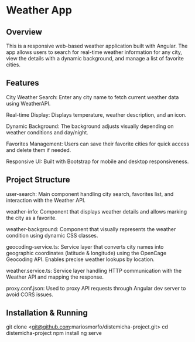 # Weather App

## Overview
This is a responsive web-based weather application built with Angular.
The app allows users to search for real-time weather information for any city, view the details with a dynamic background, and manage a list of favorite cities.

## Features
City Weather Search: Enter any city name to fetch current weather data using WeatherAPI.

Real-time Display: Displays temperature, weather description, and an icon.

Dynamic Background: The background adjusts visually depending on weather conditions and day/night.

Favorites Management: Users can save their favorite cities for quick access and delete them if needed.

Responsive UI: Built with Bootstrap for mobile and desktop responsiveness.

## Project Structure

user-search: Main component handling city search, favorites list, and interaction with the Weather API.

weather-info: Component that displays weather details and allows marking the city as a favorite.

weather-background: Component that visually represents the weather condition using dynamic CSS classes.

geocoding-service.ts: Service layer that converts city names into geographic coordinates (latitude & longitude) using the OpenCage Geocoding API. Enables precise weather lookups by location.

weather.service.ts: Service layer handling HTTP communication with the Weather API and mapping the response.

proxy.conf.json: Used to proxy API requests through Angular dev server to avoid CORS issues.


## Installation & Running

git clone <git@github.com:mariosmorfo/distemicha-project.git>
cd distemicha-project
npm install
ng serve